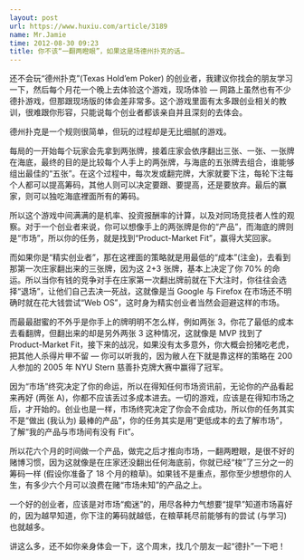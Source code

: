 ```yaml
---
layout: post
url: https://www.huxiu.com/article/3189
name: Mr.Jamie
time: 2012-08-30 09:23
title: 你不该“一翻两瞪眼”，如果这是场德州扑克的话…
---
```

还不会玩“德州扑克”(Texas Hold’em Poker) 的创业者，我建议你找会的朋友学习一下，然后每个月花一个晚上去体验这个游戏，现场体验 — 网路上虽然也有不少德扑游戏，但那跟现场版的体会差非常多。这个游戏里面有太多跟创业相关的教训，很难跟你形容，只能说每个创业者都该亲自并且深刻的去体会。

德州扑克是一个规则很简单，但玩的过程却是无比细腻的游戏。

每局的一开始每个玩家会先拿到两张牌，接着庄家会依序翻出三张、一张、一张牌在海底，最终的目的是比较每个人手上的两张牌，与海底的五张牌去组合，谁能够组出最佳的“五张”。在这个过程中，每次发或翻完牌，大家就要下注，每轮下注每个人都可以提高筹码，其他人则可以决定要跟、要提高，还是要放弃。最后的赢家，则可以独吃海底裡面所有的筹码。

所以这个游戏中间满满的是机率、投资报酬率的计算，以及对同场竞技者人性的观察。对于一个创业者来说，你可以想像手上的两张牌是你的“产品”，而海底的牌则是“市场”，所以你的任务，就是找到“Product-Market Fit”，赢得大奖回家。

而如果你是“精实创业者”，那在这裡面的策略就是用最低的“成本”(注金)，去看到那第一次庄家翻出来的三张牌，因为这 2+3 张牌，基本上决定了你 70% 的命运。所以当你有钱的竞争对手在庄家第一次翻出牌前就在下大注时，你往往会选择“退场”，让他们自己去决一死战，这就像是当 Google 与 Firefox 在市场还不明确时就在花大钱尝试“Web OS”，这时身为精实创业者当然会迴避这样的市场。

而最最甜蜜的不外乎是你手上的牌明明不怎么样，例如两张 3，你花了最低的成本去看翻牌，但翻出来的却是另外两张 3 这种情况，这就像是 MVP 找到了 Product-Market Fit，接下来的战况，如果没有太多意外，你大概会扮猪吃老虎，把其他人杀得片甲不留 — 你可以听我的，因为敝人在下就是靠这样的策略在 200 人参加的 2005 年 NYU Stern 慈善扑克牌大赛中赢得了冠军。

因为“市场”终究决定了你的命运，所以在得知任何市场资讯前，无论你的产品看起来再好 (两张 A)，你都不应该丢过多成本进去。一切的游戏，应该是在得知市场之后，才开始的。创业也是一样，市场终究决定了你会不会成功，所以你的任务其实不是“做出 (我认为) 最棒的产品”，你的任务其实是用“更低成本的去了解市场”，了解“我的产品与市场间有没有 Fit”。

所以花六个月的时间做一个产品，做完之后才推向市场，一翻两瞪眼，是很不好的赌博习惯，因为这就像是在庄家还没翻出任何海底前，你就已经“梭”了三分之一的筹码一样 (假设你准备了 18 个月的粮草)。如果钱不是重点，那你至少想想你的人生，有多少六个月可以浪费在赌“市场未知”的产品之上。

一个好的创业者，应该是对市场“痴迷”的，用尽各种力气想要“提早”知道市场喜好的，因为越早知道，你下注的筹码就越低，在粮草耗尽前能够有的尝试 (与学习) 也就越多。

讲这么多，还不如你亲身体会一下，这个周末，找几个朋友一起“德扑”一下吧！

